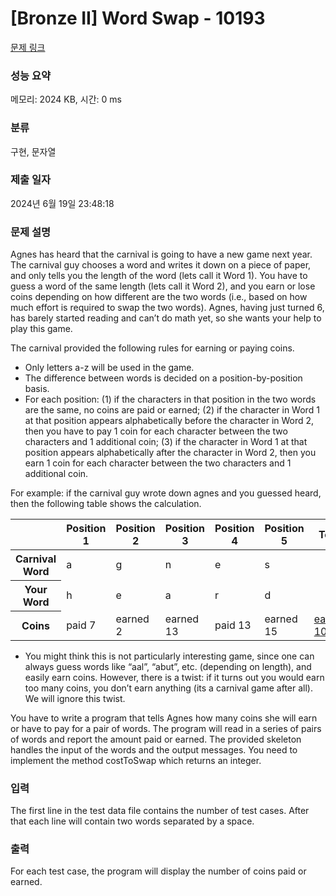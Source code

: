 # [Bronze II] Word Swap - 10193 

[문제 링크](https://www.acmicpc.net/problem/10193) 

### 성능 요약

메모리: 2024 KB, 시간: 0 ms

### 분류

구현, 문자열

### 제출 일자

2024년 6월 19일 23:48:18

### 문제 설명

<p>Agnes has heard that the carnival is going to have a new game next year. The carnival guy chooses a word and writes it down on a piece of paper, and only tells you the length of the word (lets call it Word 1). You have to guess a word of the same length (lets call it Word 2), and you earn or lose coins depending on how different are the two words (i.e., based on how much effort is required to swap the two words). Agnes, having just turned 6, has barely started reading and can’t do math yet, so she wants your help to play this game.</p>

<p>The carnival provided the following rules for earning or paying coins.</p>

<ul>
	<li>Only letters a-z will be used in the game.</li>
	<li>The difference between words is decided on a position-by-position basis.</li>
	<li>For each position: (1) if the characters in that position in the two words are the same, no coins are paid or earned; (2) if the character in Word 1 at that position appears alphabetically before the character in Word 2, then you have to pay 1 coin for each character between the two characters and 1 additional coin; (3) if the character in Word 1 at that position appears alphabetically after the character in Word 2, then you earn 1 coin for each character between the two characters and 1 additional coin.</li>
</ul>

<p>For example: if the carnival guy wrote down agnes and you guessed heard, then the following table shows the calculation.</p>

<table class="table table-bordered" style="width: 100%;">
	<thead>
		<tr>
			<th> </th>
			<th>Position 1</th>
			<th>Position 2</th>
			<th>Position 3</th>
			<th>Position 4</th>
			<th>Position 5</th>
			<th>Total</th>
		</tr>
	</thead>
	<tbody>
		<tr>
			<th>Carnival Word</th>
			<td>a</td>
			<td>g</td>
			<td>n</td>
			<td>e</td>
			<td>s</td>
			<td> </td>
		</tr>
		<tr>
			<th>Your Word</th>
			<td>h</td>
			<td>e</td>
			<td>a</td>
			<td>r</td>
			<td>d</td>
			<td> </td>
		</tr>
		<tr>
			<th>Coins</th>
			<td>paid 7</td>
			<td>earned 2</td>
			<td>earned 13</td>
			<td>paid 13</td>
			<td>earned 15</td>
			<td><u>earned 10</u></td>
		</tr>
	</tbody>
</table>

<ul>
	<li>You might think this is not particularly interesting game, since one can always guess words like “aal”, “abut”, etc. (depending on length), and easily earn coins. However, there is a twist: if it turns out you would earn too many coins, you don’t earn anything (its a carnival game after all). We will ignore this twist.</li>
</ul>

<p>You have to write a program that tells Agnes how many coins she will earn or have to pay for a pair of words. The program will read in a series of pairs of words and report the amount paid or earned. The provided skeleton handles the input of the words and the output messages. You need to implement the method costToSwap which returns an integer.</p>

### 입력 

 <p>The first line in the test data file contains the number of test cases. After that each line will contain two words separated by a space.</p>

### 출력 

 <p>For each test case, the program will display the number of coins paid or earned.</p>

